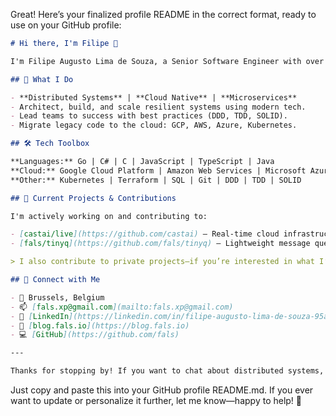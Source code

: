 Great! Here’s your finalized profile README in the correct format, ready to use on your GitHub profile:

````markdown name=README.md
# Hi there, I'm Filipe 👋

I'm Filipe Augusto Lima de Souza, a Senior Software Engineer with over 15 years of experience building and maintaining large-scale distributed systems. I thrive on solving tough real-world problems, leading teams, and moving legacy systems into the future with cloud-native architectures.

## 🚀 What I Do

- **Distributed Systems** | **Cloud Native** | **Microservices**
- Architect, build, and scale resilient systems using modern tech.
- Lead teams to success with best practices (DDD, TDD, SOLID).
- Migrate legacy code to the cloud: GCP, AWS, Azure, Kubernetes.

## 🛠️ Tech Toolbox

**Languages:** Go | C# | C | JavaScript | TypeScript | Java  
**Cloud:** Google Cloud Platform | Amazon Web Services | Microsoft Azure  
**Other:** Kubernetes | Terraform | SQL | Git | DDD | TDD | SOLID

## 🌟 Current Projects & Contributions

I'm actively working on and contributing to:

- [castai/live](https://github.com/castai) — Real-time cloud infrastructure automation.
- [fals/tinyq](https://github.com/fals/tinyq) — Lightweight message queue.

> I also contribute to private projects—if you’re interested in what I’m building behind the scenes, just reach out!

## 🤝 Connect with Me

- 📍 Brussels, Belgium  
- 📫 [fals.xp@gmail.com](mailto:fals.xp@gmail.com)  
- 🔗 [LinkedIn](https://linkedin.com/in/filipe-augusto-lima-de-souza-95a16833)  
- 📝 [blog.fals.io](https://blog.fals.io)  
- 💻 [GitHub](https://github.com/fals)

---

Thanks for stopping by! If you want to chat about distributed systems, cloud tech, or just say hi, feel free to connect.
````

Just copy and paste this into your GitHub profile README.md. If you ever want to update or personalize it further, let me know—happy to help! 🚀

